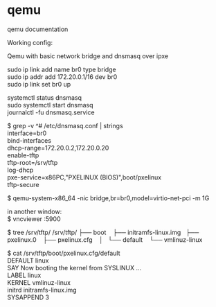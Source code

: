 # qemu
qemu documentation

Working config:

Qemu with basic network bridge and dnsmasq over ipxe


sudo ip link add name br0 type bridge    
sudo ip addr add 172.20.0.1/16 dev br0    
sudo ip link set br0 up    


systemctl status dnsmasq  
sudo systemctl start dnsmasq  
journalctl -fu dnsmasq.service  


$ grep -v ^# /etc/dnsmasq.conf | strings  
interface=br0  
bind-interfaces  
dhcp-range=172.20.0.2,172.20.0.20  
enable-tftp  
tftp-root=/srv/tftp  
log-dhcp  
pxe-service=x86PC,"PXELINUX (BIOS)",boot/pxelinux  
tftp-secure  


$ qemu-system-x86_64 -nic bridge,br=br0,model=virtio-net-pci -m 1G

in another window:  <br>
$ vncviewer :5900


<p>$ tree /srv/tftp/  
/srv/tftp/  
├── boot  
    ├── initramfs-linux.img  
    ├── pxelinux.0  
    ├── pxelinux.cfg  
    │   └── default  
    └── vmlinuz-linux  
</p>

$ cat /srv/tftp/boot/pxelinux.cfg/default   
DEFAULT linux  
        SAY Now booting the kernel from SYSLINUX ...  
LABEL linux  
        KERNEL vmlinuz-linux  
        initrd initramfs-linux.img  
        SYSAPPEND 3  


